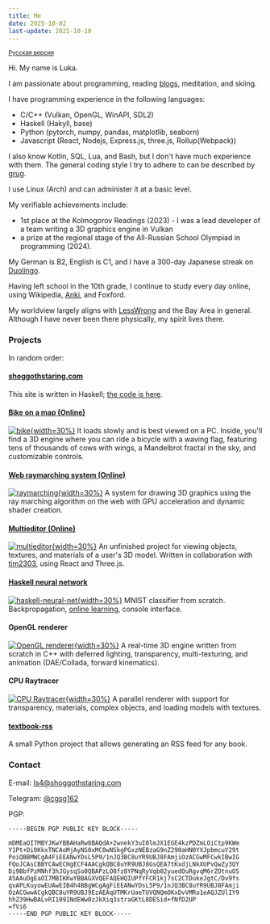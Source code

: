 ```yaml
---
title: Me
date: 2025-10-02
last-update: 2025-10-10
---
```


<small>[Русская версия](ru)</small>

Hi. My name is Luka.

I am passionate about programming, reading [blogs](http://23.94.5.170:8080), meditation, and skiing.

I have programming experience in the following languages:

- C/C++ (Vulkan, OpenGL, WinAPI, SDL2)
- Haskell (Hakyll, base)
- Python (pytorch, numpy, pandas, matplotlib, seaborn)
- Javascript (React, Nodejs, Express.js, three.js, Rollup(Webpack))

I also know Kotlin, SQL, Lua, and Bash, but I don't have much experience with them. The general coding style I try to adhere to can be described by [grug](https://grugbrain.dev/).

I use Linux (Arch) and can administer it at a basic level.

My verifiable achievements include:

- 1st place at the Kolmogorov Readings (2023) - I was a lead developer of a team writing a 3D graphics engine in Vulkan
- a prize at the regional stage of the All-Russian School Olympiad in programming (2024).

My German is B2, English is C1, and I have a 300-day Japanese streak on [Duolingo](https://www.duolingo.com/profile/deeeear).

Having left school in the 10th grade, I continue to study every day online, using Wikipedia, [Anki](srs), and Foxford.

My worldview largely aligns with [LessWrong](https://lesswrong.com/) and the Bay Area in general. Although I have never been there physically, my spirit lives there.

### Projects

In random order:

#### [shoggothstaring.com](about)

This site is written in Haskell; [the code is here](https://github.com/30be/shoggothStaring/blob/main/main.hs).

#### [Bike on a map (Online)](https://30be.github.io/SUM2023/PROJECT/dist/)

[![bike](bike.png){width=30%}](bike.png)
It loads slowly and is best viewed on a PC.
Inside, you'll find a 3D engine where you can ride a bicycle with a waving flag, featuring tens of thousands of cows with wings, a Mandelbrot fractal in the sky, and customizable controls.

#### [Web raymarching system (Online)](https://30be.github.io/SUM2024/WebRaymarching/)

[![raymarching](raymarching.png){width=30%}](raymarching.png)
A system for drawing 3D graphics using the ray marching algorithm on the web with GPU acceleration and dynamic shader creation.

#### [Multieditor (Online)](https://30be.github.io/MultiEditor/output/index.html)

[![multieditor](multieditor.png){width=30%}](multieditor.png)
An unfinished project for viewing objects, textures, and materials of a user's 3D model.
Written in collaboration with [tim2303](https://github.com/tim2303/), using React and Three.js.

#### [Haskell neural network](https://github.com/30be/haskell-neural-net)

[![haskell-neural-net](haskell-nn.png){width=30%}](haskell-nn.png)
MNIST classifier from scratch. Backpropagation, [online learning](https://en.wikipedia.org/wiki/Online_machine_learning),  console interface.

#### OpenGL renderer

[![OpenGL renderer](T06ANIM.png){width=30%}](T06ANIM.png)
A real-time 3D engine written from scratch in C++ with deferred lighting, transparency, multi-texturing, and animation (DAE/Collada, forward kinematics).

#### CPU Raytracer

[![CPU Raytracer](T05RT.png){width=30%}](T05RT.png)
A parallel renderer with support for transparency, materials, complex objects, and loading models with textures.

#### [textbook-rss](https://github.com/30be/TextbookRSS)

A small Python project that allows generating an RSS feed for any book.

### Contact

E-mail: <ls4@shoggothstaring.com>

Telegram: [@cgsg162](https://t.me/cgsg162)

PGP:

```PGP
-----BEGIN PGP PUBLIC KEY BLOCK-----

mDMEaOI7MBYJKwYBBAHaRw8BAQdA+2wnekY3uI0lmJX1EGE4kzPDZmLOiCtp9KWm
Y1Pt+Di0KkxTNCAoMjAyNS0xMC0wNSkgPGxzNEBzaG9nZ290aHN0YXJpbmcuY29t
PoiQBBMWCgA4FiEEANwYDsL5P9/1nJQ3BC8uYR9UBJ8FAmjiOzACGwMFCwkIBwIG
FQoJCAsCBBYCAwECHgECF4AACgkQBC8uYR9UBJ8GsQEA7tKxdjLNkXUPvQwZy3QY
Di9BbfPzMNhf3hJGysqSo0QBAPzLO8fz8YPNqRyVqb02yuedOuRgvqM6rZOtnuO5
A5AAuDgEaOI7MBIKKwYBBAGXVQEFAQEHQIUPfYFCR1kj7sC2CTDukeJgtC/Dv9fs
qvAPLKuyowEUAwEIB4h4BBgWCgAgFiEEANwYDsL5P9/1nJQ3BC8uYR9UBJ8FAmji
OzACGwwACgkQBC8uYR9UBJ9EzAEAqUTMKrUaeTUVQNQmOKxDvVMRa1eAQJZUlIY9
hhZ39HwBALvRI1091NdEWw0zJkXiq3straGKtL8DESid+fNfD2UP
=fVi6
-----END PGP PUBLIC KEY BLOCK-----
```
